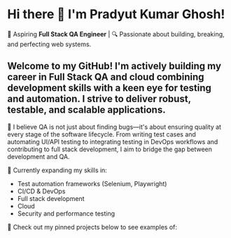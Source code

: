 # Hi there 👋 I'm Pradyut Kumar Ghosh!
🎯 Aspiring **Full Stack QA Engineer** | 🔍 Passionate about building, breaking, and perfecting web systems.

## Welcome to my GitHub! I'm actively building my career in Full Stack QA and cloud combining development skills with a keen eye for testing and automation. I strive to deliver robust, testable, and scalable applications.

🧪 I believe QA is not just about finding bugs—it's about ensuring quality at every stage of the software lifecycle. From writing test cases and automating UI/API testing to integrating testing in DevOps workflows and contributing to full stack development, I aim to bridge the gap between development and QA.

🚀 Currently expanding my skills in:
- Test automation frameworks (Selenium, Playwright)
- CI/CD & DevOps
- Full stack development
- Cloud
- Security and performance testing

📁 Check out my pinned projects below to see examples of:


<!--
**Pradyut6/Pradyut6** is a ✨ _special_ ✨ repository because its `README.md` (this file) appears on your GitHub profile.

Here are some ideas to get you started:

- 🔭 I’m currently working on ...
- 🌱 I’m currently learning ...
- 👯 I’m looking to collaborate on ...
- 🤔 I’m looking for help with ...
- 💬 Ask me about ...
- 📫 How to reach me: ...
- 😄 Pronouns: ...
- ⚡ Fun fact: ...
-->
